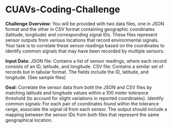 # CUAVs-Coding-Challenge

**Challenge Overview:**
You will be provided with two data files, one in JSON format and the other in CSV format containing geographic coordinates (latitude, longitude) and corresponding signal IDs. These files represent sensor outputs from various locations that record environmental signals. Your task is to correlate these sensor readings based on the coordinates to identify common signals that may have been recorded by multiple sensors.

**Input Data:**
JSON file: Contains a list of sensor readings, where each record consists of an ID, latitude, and longitude. CSV file: Contains a similar set of records but in tabular format. The fields include the ID, latitude, and longitude. (See sample files)

**Goal:** 
Correlate the sensor data from both the JSON and CSV files by matching latitude and longitude values within a 100 meter tolerance threshold (to account for slight variations in reported coordinates). Identify common signals: For each pair of coordinates found within the tolerance range, associate the signal id from each sensor. The output should include a mapping between the sensor IDs from both files that represent the same geographical location.
